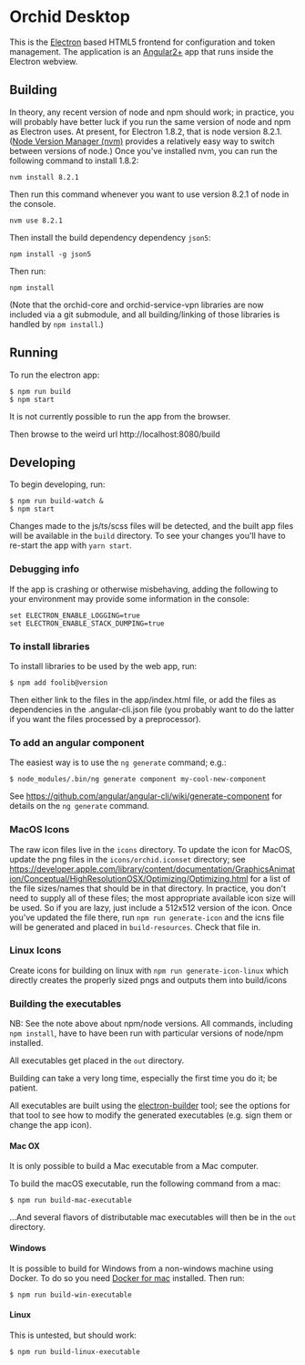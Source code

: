 # Orchid Desktop

This is the [Electron](https://electron.atom.io/) based HTML5 frontend for configuration and token management. The application is an [Angular2+](https://angular.io/) app that runs inside the Electron webview.

## Building

In theory, any recent version of node and npm should work; in practice, you will probably have better luck if you run the same version of node and npm as Electron uses. At present, for Electron 1.8.2, that is node version 8.2.1. ([Node Version Manager (nvm)](https://github.com/creationix/nvm) provides a relatively easy way to switch between versions of node.) Once you've installed nvm, you can run the following command to install 1.8.2:

    nvm install 8.2.1

Then run this command whenever you want to use version 8.2.1 of node in the console.

    nvm use 8.2.1

Then install the build dependency dependency `json5`:

    npm install -g json5

Then run:

    npm install

(Note that the orchid-core and orchid-service-vpn libraries are now included via a git submodule, and all building/linking of those libraries is handled by `npm install`.)

## Running

To run the electron app:

    $ npm run build
    $ npm start

It is not currently possible to run the app from the browser.

Then browse to the weird url http://localhost:8080/build

## Developing

To begin developing, run:

    $ npm run build-watch &
    $ npm start

Changes made to the js/ts/scss files will be detected, and the built app files will be available in the `build` directory. To see your changes you'll have to re-start the app with `yarn start`.

### Debugging info

If the app is crashing or otherwise misbehaving, adding the following to your environment may provide some information in the console:

    set ELECTRON_ENABLE_LOGGING=true
    set ELECTRON_ENABLE_STACK_DUMPING=true

### To install libraries

To install libraries to be used by the web app, run:

    $ npm add foolib@version

Then either link to the files in the app/index.html file, or add the files as dependencies in the .angular-cli.json file (you probably want to do the latter if you want the files processed by a preprocessor).

### To add an angular component

The easiest way is to use the `ng generate` command; e.g.:

    $ node_modules/.bin/ng generate component my-cool-new-component

See https://github.com/angular/angular-cli/wiki/generate-component for details on the `ng generate` command.

### MacOS Icons

The raw icon files live in the `icons` directory. To update the icon for MacOS, update the png files in the `icons/orchid.iconset` directory; see https://developer.apple.com/library/content/documentation/GraphicsAnimation/Conceptual/HighResolutionOSX/Optimizing/Optimizing.html for a list of the file sizes/names that should be in that directory. In practice, you don't need to supply all of these files; the most appropriate available icon size will be used. So if you are lazy, just include a 512x512 version of the icon. Once you've updated the file there, run `npm run generate-icon` and the icns file will be generated and placed in `build-resources`. Check that file in.


### Linux Icons

Create icons for building on linux with `npm run generate-icon-linux` which directly creates the properly sized pngs and outputs them into build/icons


### Building the executables

NB: See the note above about npm/node versions. All commands, including `npm install`, have to have been run with particular versions of node/npm installed.

All executables get placed in the `out` directory.

Building can take a very long time, especially the first time you do it; be patient.

All executables are built using the [electron-builder](https://www.electron.build/) tool; see the options for that tool to see how to modify the generated executables (e.g. sign them or change the app icon).

#### Mac OX

It is only possible to build a Mac executable from a Mac computer.

To build the macOS executable, run the following command from a mac:

    $ npm run build-mac-executable

...And several flavors of distributable mac executables will then be in the `out` directory.

#### Windows

It is possible to build for Windows from a non-windows machine using Docker. To do so you need [Docker for mac](https://docs.docker.com/docker-for-mac/) installed. Then run:

    $ npm run build-win-executable

#### Linux

This is untested, but should work:

    $ npm run build-linux-executable
